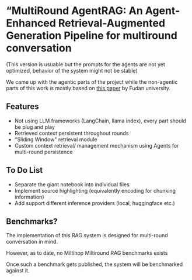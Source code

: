 # “MultiRound AgentRAG: An Agent-Enhanced Retrieval-Augmented Generation Pipeline for multiround conversation

(This version is usuable but the prompts for the agents are not yet optimized, behavior of the system might not be stable)

We came up with the agentic parts of the project while the non-agentic parts of this work is mostly based on [this paper](https://arxiv.org/pdf/2407.01219) by Fudan university. 

## Features

- Not using LLM frameworks (LangChain, llama index), every part should be plug and play
- Retrieved context persistent throughout rounds
- "Sliding Window" retrieval module
- Custom context retrieval/ management mechanism using Agents for multi-round persistence

## To Do List

- Separate the giant notebook into individual files
- Implement source highlighting (equivalently encoding for chunking information)
- Add support different inference providers (local, huggingface etc.)

## Benchmarks?

The implementation of this RAG system is designed for multi-round conversation in mind.

However, as to date, no Miltihop Miltiround RAG benchmarks exists

Once such a benchmark gets published, the system will be benchmarked against it.

